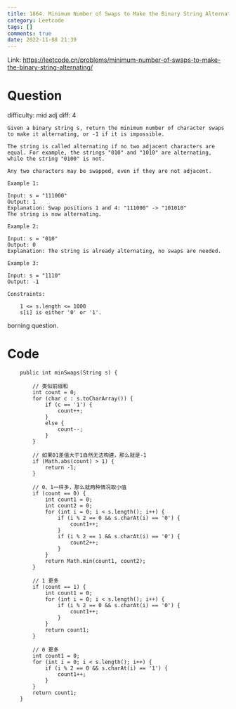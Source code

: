 ```yaml
---
title: 1864. Minimum Number of Swaps to Make the Binary String Alternating
category: Leetcode
tags: []
comments: true
date: 2022-11-08 21:39
---
```



Link: https://leetcode.cn/problems/minimum-number-of-swaps-to-make-the-binary-string-alternating/

# Question

difficulty: mid
adj diff: 4

    Given a binary string s, return the minimum number of character swaps to make it alternating, or -1 if it is impossible.

    The string is called alternating if no two adjacent characters are equal. For example, the strings "010" and "1010" are alternating, while the string "0100" is not.

    Any two characters may be swapped, even if they are not adjacent.

    Example 1:

    Input: s = "111000"
    Output: 1
    Explanation: Swap positions 1 and 4: "111000" -> "101010"
    The string is now alternating.

    Example 2:

    Input: s = "010"
    Output: 0
    Explanation: The string is already alternating, no swaps are needed.

    Example 3:

    Input: s = "1110"
    Output: -1

    Constraints:

    	1 <= s.length <= 1000
    	s[i] is either '0' or '1'.

borning question.

# Code

```
    public int minSwaps(String s) {

        // 类似前缀和
        int count = 0;
        for (char c : s.toCharArray()) {
            if (c == '1') {
                count++;
            }
            else {
                count--;
            }
        }

        // 如果01差值大于1自然无法构建，那么就是-1
        if (Math.abs(count) > 1) {
            return -1;
        }

        // 0、1一样多，那么就两种情况取小值
        if (count == 0) {
            int count1 = 0;
            int count2 = 0;
            for (int i = 0; i < s.length(); i++) {
                if (i % 2 == 0 && s.charAt(i) == '0') {
                    count1++;
                }
                if (i % 2 == 1 && s.charAt(i) == '0') {
                    count2++;
                }
            }
            return Math.min(count1, count2);
        }

        // 1 更多
        if (count == 1) {
            int count1 = 0;
            for (int i = 0; i < s.length(); i++) {
                if (i % 2 == 0 && s.charAt(i) == '0') {
                    count1++;
                }
            }
            return count1;
        }

        // 0 更多
        int count1 = 0;
        for (int i = 0; i < s.length(); i++) {
            if (i % 2 == 0 && s.charAt(i) == '1') {
                count1++;
            }
        }
        return count1;
    }
```
